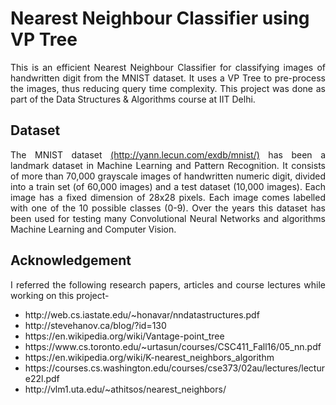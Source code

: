 <h1>Nearest Neighbour Classifier using VP Tree</h1>

<p align="justify">
This is an efficient Nearest Neighbour Classifier for classifying images of handwritten digit from the MNIST dataset. It uses a VP Tree to pre-process the images, thus reducing query time complexity. This project was done as part of the Data Structures & Algorithms course at IIT Delhi.
</p>

<h2 id="dataset"> Dataset </h2>
<p align="justify">
    The MNIST dataset <a href="http://yann.lecun.com/exdb/mnist/">(http://yann.lecun.com/exdb/mnist/)</a> has been a landmark dataset in Machine Learning and Pattern Recognition. It consists of more than 70,000 grayscale images of handwritten numeric digit, divided into a train set (of 60,000 images) and a test dataset (10,000 images). Each image has a fixed dimension of 28x28 pixels. Each image comes labelled with one of the 10 possible classes (0-9).
    Over the years this dataset has been used for testing many Convolutional Neural Networks and algorithms Machine Learning and Computer Vision.
</p>

<h2 id="acknowledgement">Acknowledgement</h2>
<p align="justify">
I referred the following research papers, articles and course lectures while working on this project-
</p>
<ul>
    <li> http://web.cs.iastate.edu/~honavar/nndatastructures.pdf </li>
    <li> http://stevehanov.ca/blog/?id=130 </li>
    <li> https://en.wikipedia.org/wiki/Vantage-point_tree </li>
    <li> https://www.cs.toronto.edu/~urtasun/courses/CSC411_Fall16/05_nn.pdf </li>
    <li> https://en.wikipedia.org/wiki/K-nearest_neighbors_algorithm </li>
    <li> https://courses.cs.washington.edu/courses/cse373/02au/lectures/lecture22l.pdf </li>
    <li> http://vlm1.uta.edu/~athitsos/nearest_neighbors/ </li>
</ul>

